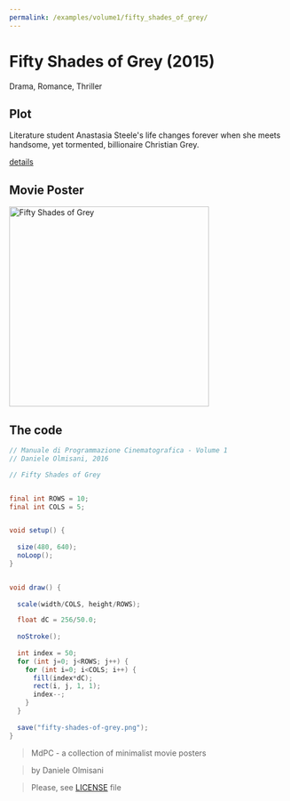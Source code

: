 ```yaml
---
permalink: /examples/volume1/fifty_shades_of_grey/
---
```

# Fifty Shades of Grey (2015)

Drama, Romance, Thriller

## Plot
Literature student Anastasia Steele's life changes forever when she meets handsome, yet tormented, billionaire Christian Grey.

[details](https://www.imdb.com/title/tt2322441/)

## Movie Poster
<img src="fifty-shades-of-grey.png"  width="360px" title="Fifty Shades of Grey">


## The code
```java
// Manuale di Programmazione Cinematografica - Volume 1
// Daniele Olmisani, 2016

// Fifty Shades of Grey


final int ROWS = 10;
final int COLS = 5;


void setup() {
  
  size(480, 640);
  noLoop();
}


void draw() {
  
  scale(width/COLS, height/ROWS);

  float dC = 256/50.0;
  
  noStroke();
  
  int index = 50;
  for (int j=0; j<ROWS; j++) {
    for (int i=0; i<COLS; i++) {
      fill(index*dC);
      rect(i, j, 1, 1);
      index--;
    }
  }
  
  save("fifty-shades-of-grey.png"); 
}
```

> MdPC - a collection of minimalist movie posters

> by Daniele Olmisani

> Please, see [LICENSE](../../../LICENSE) file
